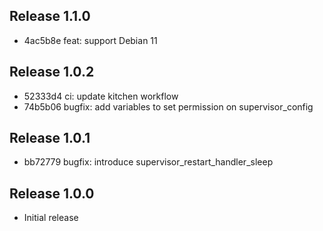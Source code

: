 ## Release 1.1.0

* 4ac5b8e feat: support Debian 11

## Release 1.0.2

* 52333d4 ci: update kitchen workflow
* 74b5b06 bugfix: add variables to set permission on supervisor_config

## Release 1.0.1

* bb72779 bugfix: introduce supervisor_restart_handler_sleep

## Release 1.0.0

* Initial release

